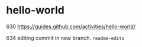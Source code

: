 # hello-world
630 https://guides.github.com/activities/hello-world/

634 editing commit in new branch. `readme-edits`
